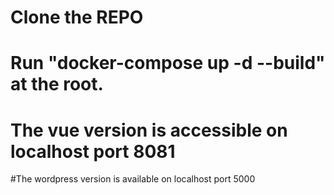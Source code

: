 # Clone the REPO
# Run "docker-compose up -d --build" at the root.
# The vue version is accessible on localhost port 8081
#The wordpress version is available on localhost port 5000